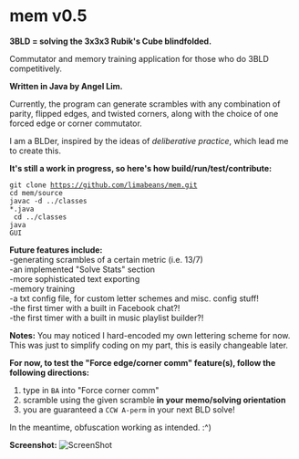 mem v0.5
===

<b>3BLD = solving the 3x3x3 Rubik's Cube blindfolded.</b>

Commutator and memory training application for those who do 3BLD competitively. 

<b>Written in Java by Angel Lim.</b>

Currently, the program can generate scrambles with any combination of parity, flipped edges, and twisted corners, along with the choice of one forced edge or corner commutator.

I am a BLDer, inspired by the ideas of <i>deliberative practice</i>, which lead me to create this.

<b>It's still a work in progress, so here's how build/run/test/contribute:</b>

<code>git clone https://github.com/limabeans/mem.git</code><br>
<code>cd mem/source</code><br>
<code>javac -d ../classes *.java</code><br>
<code> cd ../classes</code><br>
<code>java GUI</code>

<b>Future features include:</b><br>
-generating scrambles of a certain metric (i.e. 13/7)<br>
-an implemented "Solve Stats" section<br>
-more sophisticated text exporting<br>
-memory training<br>
-a txt config file, for custom letter schemes and misc. config stuff!<br>
-the first timer with a built in Facebook chat?!<br>
-the first timer with a built in music playlist builder?!<br>

<b>Notes:</b>
You may noticed I hard-encoded my own lettering scheme for now.
This was just to simplify coding on my part, this is easily changeable later.

<b>For now, to test the "Force edge/corner comm" feature(s), follow the following directions:</b><br>
1. type in <code>BA</code> into "Force corner comm"<br>
2. scramble using the given scramble <b>in your memo/solving orientation</b><br>
3. you are guaranteed a <code>CCW A-perm</code> in your next BLD solve!

In the meantime, obfuscation working as intended. :^)

<b>Screenshot:</b>
![ScreenShot](https://raw.github.com/limabeans/mem/master/screenshots_v0.5/screenshot2.png)



